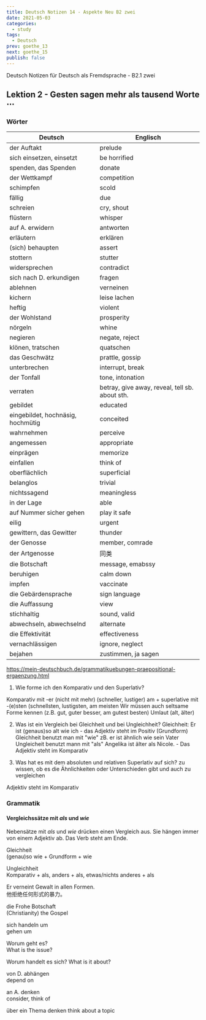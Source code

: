 ```yaml
---
title: Deutsch Notizen 14 - Aspekte Neu B2 zwei
date: 2021-05-03
categories:
  - study
tags:
  - Deutsch
prev: goethe_13
next: goethe_15
publish: false
---
```


Deutsch Notizen für Deutsch als Fremdsprache - B2.1 zwei

<!-- more -->

## Lektion 2 - Gesten sagen mehr als tausend Worte $\cdots$

### Wörter

| Deutsch                           | Englisch                                       |
| --------------------------------- | ---------------------------------------------- |
| der Auftakt                       | prelude                                        |
| sich einsetzen, einsetzt          | be horrified                                   |
| spenden, das Spenden              | donate                                         |
| der Wettkampf                     | competition                                    |
| schimpfen                         | scold                                          |
| fällig                            | due                                            |
| schreien                          | cry, shout                                     |
| flüstern                          | whisper                                        |
| auf A. erwidern                   | antworten                                      |
| erläutern                         | erklären                                       |
| (sich) behaupten                  | assert                                         |
| stottern                          | stutter                                        |
| widersprechen                     | contradict                                     |
| sich nach D. erkundigen           | fragen                                         |
| ablehnen                          | verneinen                                      |
| kichern                           | leise lachen                                   |
| heftig                            | violent                                        |
| der Wohlstand                     | prosperity                                     |
| nörgeln                           | whine                                          |
| negieren                          | negate, reject                                 |
| klönen, tratschen                 | quatschen                                      |
| das Geschwätz                     | prattle, gossip                                |
| unterbrechen                      | interrupt, break                               |
| der Tonfall                       | tone, intonation                               |
| verraten                          | betray, give away, reveal, tell sb. about sth. |
| gebildet                          | educated                                       |
| eingebildet, hochnäsig, hochmütig | conceited                                      |
| wahrnehmen                        | perceive                                       |
| angemessen                        | appropriate                                    |
| einprägen                         | memorize                                       |
| einfallen                         | think of                                       |
| oberflächlich                     | superficial                                    |
| belanglos                         | trivial                                        |
| nichtssagend                      | meaningless                                    |
| in der Lage                       | able                                           |
| auf Nummer sicher gehen           | play it safe                                   |
| eilig                             | urgent                                         |
| gewittern, das Gewitter           | thunder                                        |
| der Genosse                       | member, comrade                                |
| der Artgenosse                    | 同类                                           |
| die Botschaft                     | message, emabssy                               |
| beruhigen                         | calm down                                      |
| impfen                            | vaccinate                                      |
| die Gebärdensprache               | sign language                                  |
| die Auffassung                    | view                                           |
| stichhaltig                       | sound, valid                                   |
| abwechseln, abwechselnd           | alternate                                      |
| die Effektivität                  | effectiveness                                  |
| vernachlässigen                   | ignore, neglect                                |
| bejahen                           | zustimmen, ja sagen                            |

https://mein-deutschbuch.de/grammatikuebungen-praepositional-ergaenzung.html

1. Wie forme ich den Komparativ und den Superlativ?

Komparativ mit -er (nicht mit mehr)
(schneller, lustiger)
am + superlative mit -(e)sten
(schnellsten, lustigsten, am meisten
Wir müssen auch seltsame Forme kennen (z.B. gut, guter besser, am gutest besten)
Umlaut (alt, älter)

2. Was ist ein Vergleich bei Gleichheit und bei Ungleichheit?
   Gleichheit: Er ist (genaus)so alt wie ich - das Adjektiv steht im Positiv (Grundform)
   Gleichheit benutzt man mit "wie" zB. er ist ähnlich wie sein Vater
   Ungleicheit benutzt mann mit "als" Angelika ist älter als Nicole. - Das Adjektiv steht im Komparativ

3. Was hat es mit dem absoluten und relativen Superlativ auf sich?
   zu wissen, ob es die Ähnlichkeiten oder Unterschieden gibt und auch zu vergleichen

Adjektiv steht im Komparativ

### Grammatik

#### Vergleichssätze mit _als_ und _wie_

Nebensätze mit _als_ und _wie_ drücken einen Vergleich aus. Sie hängen immer von einem Adjektiv ab. Das Verb steht am Ende.

Gleichheit  
(genau)so wie + Grundform + wie

Ungleichheit  
Komparativ + als, anders + als, etwas/nichts anderes + als

Er verneint Gewalt in allen Formen.  
他拒绝任何形式的暴力。

die Frohe Botschaft  
(Christianity) the Gospel

sich handeln um  
gehen um

Worum geht es?  
What is the issue?

Worum handelt es sich?
What is it about?

von D. abhängen  
depend on

an A. denken  
consider, think of

über ein Thema denken
think about a topic
